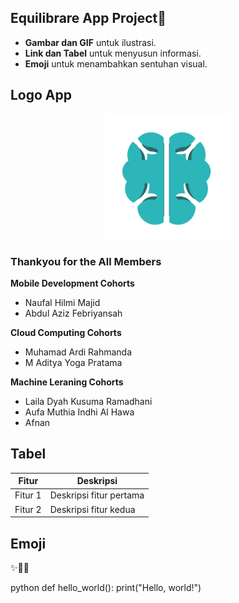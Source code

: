 ## Equilibrare App Project👋


- **Gambar dan GIF** untuk ilustrasi.
- **Link dan Tabel** untuk menyusun informasi.
- **Emoji** untuk menambahkan sentuhan visual.

## Logo App
<p align="center">
<img src="https://github.com/Equilibrare/Equilibrare/blob/main/Equilibrare.png" alt="Logo Perusahaan" width="200"/>
</p>

### Thankyou for the All Members
**Mobile Development Cohorts**
- Naufal Hilmi Majid
- Abdul Aziz Febriyansah

**Cloud Computing Cohorts**
- Muhamad Ardi Rahmanda
- M Aditya Yoga Pratama

**Machine Leraning Cohorts**
- Laila Dyah Kusuma Ramadhani
- Aufa Muthia Indhi Al Hawa
- Afnan

## Tabel

| Fitur       | Deskripsi                       |
| ----------- | --------------------------------|
| Fitur 1     | Deskripsi fitur pertama         |
| Fitur 2     | Deskripsi fitur kedua           |

## Emoji

✨🌟🚀

python
def hello_world():
    print("Hello, world!")


<!--
**Equilibrare/Equilibrare** is a ✨ _special_ ✨ repository because its `README.md` (this file) appears on your GitHub profile.

Here are some ideas to get you started:

- 🔭 I’m currently working on Bangkit Academy Capstone Project
- 🌱 I’m currently learning Cloud Computing
- 👯 I’m looking to collaborate on ...
- 🤔 I’m looking for help with ...
- 💬 Ask me about ...
- 📫 How to reach me: ...    
- 😄 Pronouns: ...
- ⚡ Fun fact: ...
-->
